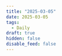 ```yaml
---
title: "2025-03-05"
date: 2025-03-05
tags:
  - Daily
draft: true
hidden: false
disable_feed: false
---
```


